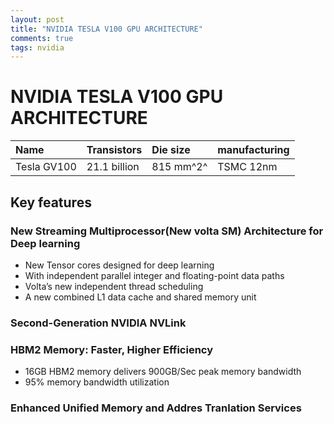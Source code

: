 ```yaml
---
layout: post
title: "NVIDIA TESLA V100 GPU ARCHITECTURE"
comments: true
tags: nvidia
---
```


# NVIDIA TESLA V100 GPU ARCHITECTURE

|Name|Transistors|Die size|manufacturing|
|:---|:---|:---|:---|
|Tesla GV100|21.1 billion | 815 mm^2^ |TSMC 12nm |

## Key features

### New Streaming Multiprocessor(New volta SM) Architecture for Deep learning

- New Tensor cores designed for deep learning
- With independent parallel integer and floating-point data paths
- Volta’s new independent thread scheduling
- A new combined L1 data cache and shared memory unit

### Second-Generation NVIDIA NVLink

### HBM2 Memory: Faster, Higher Efficiency

- 16GB HBM2 memory delivers 900GB/Sec peak memory bandwidth
- 95% memory bandwidth utilization

### Enhanced Unified Memory and Addres Tranlation Services
